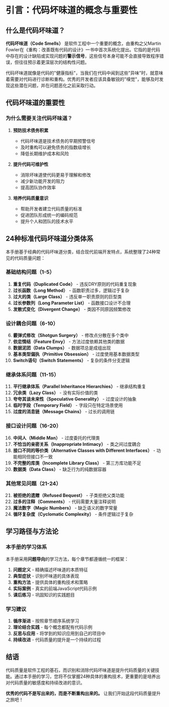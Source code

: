 # 引言：代码坏味道的概念与重要性

## 什么是代码坏味道？

**代码坏味道（Code Smells）** 是软件工程中一个重要的概念，由重构之父Martin Fowler在《重构：改善既有代码的设计》一书中首次系统化提出。它指的是代码中存在的设计缺陷或实现问题的**警示信号**，这些信号本身可能不会直接导致程序错误，但往往预示着更深层次的结构性问题。

代码坏味道就像是代码的"健康指标"，当我们在代码中闻到这些"异味"时，就意味着需要对代码进行诊断和重构。优秀的开发者应该具备敏锐的"嗅觉"，能够及时发现这些潜在问题，并在问题恶化之前采取行动。

## 代码坏味道的重要性

### 为什么需要关注代码坏味道？

1. **预防技术债务积累**
   - 代码坏味道是技术债务的早期预警信号
   - 及时重构可以避免债务的指数级增长
   - 降低长期维护成本和风险

2. **提升代码可维护性**
   - 消除坏味道使代码更易于理解和修改
   - 减少新功能开发的阻力
   - 提高团队协作效率

3. **培养代码质量意识**
   - 帮助开发者建立代码质量的标准
   - 促进团队形成统一的编码规范
   - 提升个人和团队的技术水平

## 24种标准代码坏味道分类体系

本手册基于经典的代码坏味道分类，结合现代前端开发特点，系统整理了24种常见的代码质量问题：

### 基础结构问题（1-5）
1. **重复代码（Duplicated Code）** - 违反DRY原则的代码重复现象
2. **过长函数（Long Method）** - 函数职责过多，逻辑过于复杂
3. **过大的类（Large Class）** - 违反单一职责原则的巨型类
4. **过长参数列（Long Parameter List）** - 函数接口设计不合理
5. **发散式变化（Divergent Change）** - 类因不同原因频繁修改

### 设计耦合问题（6-10）
6. **霰弹式修改（Shotgun Surgery）** - 修改点分散在多个类中
7. **依恋情结（Feature Envy）** - 方法过度依赖其他类的数据
8. **数据泥团（Data Clumps）** - 数据项总是成组出现
9. **基本类型偏执（Primitive Obsession）** - 过度使用基本数据类型
10. **Switch语句（Switch Statements）** - 复杂的条件分支逻辑

### 继承体系问题（11-15）
11. **平行继承体系（Parallel Inheritance Hierarchies）** - 继承结构重复
12. **冗余类（Lazy Class）** - 没有实际价值的类
13. **夸夸其谈未来性（Speculative Generality）** - 过度设计的抽象
14. **临时字段（Temporary Field）** - 字段只在特定场景使用
15. **过度的消息链（Message Chains）** - 过长的调用链

### 接口设计问题（16-20）
16. **中间人（Middle Man）** - 过度委托的代理类
17. **不恰当的亲密关系（Inappropriate Intimacy）** - 类之间过度耦合
18. **接口不同的等价类（Alternative Classes with Different Interfaces）** - 功能相同但接口不一致
19. **不完整的库类（Incomplete Library Class）** - 第三方库功能不足
20. **数据类（Data Class）** - 缺乏行为的纯数据容器

### 其他常见问题（21-24）
21. **被拒绝的遗赠（Refused Bequest）** - 子类拒绝父类功能
22. **过多的注释（Comments）** - 代码需要大量注释说明
23. **魔法数字（Magic Numbers）** - 缺乏语义的数字常量
24. **循环复杂度（Cyclomatic Complexity）** - 条件逻辑过于复杂

## 学习路径与方法论

### 本手册的学习体系

本手册采用**问题导向**的学习方法，每个章节都遵循统一的框架：

1. **问题定义** - 精确描述坏味道的本质特征
2. **典型症状** - 识别坏味道的具体表现
3. **重构方法** - 提供具体的重构技术和策略
4. **实际案例** - 真实的前端JavaScript代码示例
5. **课后练习** - 巩固知识的实践题目

### 学习建议

1. **循序渐进** - 按照章节顺序系统学习
2. **理论结合实践** - 每个概念都配有代码示例
3. **反思与应用** - 将学到的知识应用到自己的项目中
4. **持续改进** - 代码质量的提升是一个持续的过程

## 结语

代码质量是软件工程的基石，而识别和消除代码坏味道是提升代码质量的关键技能。通过本手册的学习，您将不仅掌握24种具体的重构技术，更重要的是培养出对代码质量的敏感度和持续改进的意识。

**优秀的代码不是写出来的，而是不断重构出来的。** 让我们开始这段代码质量提升之旅吧！
